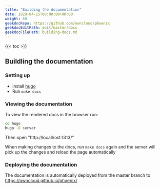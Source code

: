 ```yaml
---
title: "Building the documentation"
date: 2020-04-15T00:00:00+00:00
weight: 80
geekdocRepo: https://github.com/owncloud/phoenix
geekdocEditPath: edit/master/docs
geekdocFilePath: building-docs.md
---
```


{{< toc >}}

## Buildling the documentation

### Setting up

- Install [hugo](https://gohugo.io/getting-started/installing/)
- Run `make docs`

### Viewing the documentation

To view the rendered docs in the browser run:
```bash
cd hugo
hugo -D server
```

Then open "http://localhost:1313/"

When making changes to the docs, run `make docs` again and the server will pick up the changes and reload the page automatically

### Deploying the documentation

The documentation is automatically deployed from the master branch to https://owncloud.github.io/phoenix/

